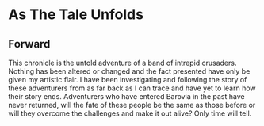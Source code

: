 # As The Tale Unfolds

## Forward

This chronicle is the untold adventure of a band of intrepid crusaders. Nothing has been altered or changed and the fact presented have only be given my artistic flair. I have been investigating and following the story of these adventurers from as far back as I can trace and have yet to learn how their story ends. Adventurers who have entered Barovia in the past have never returned, will the fate of these people be the same as those before or will they overcome the challenges and make it out alive? Only time will tell.